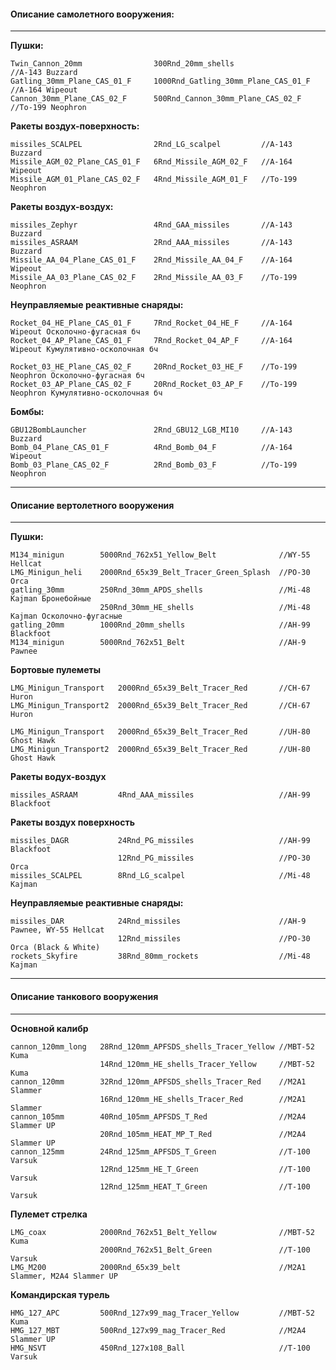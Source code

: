 #### **Описание самолетного вооружения:**
***
**Пушки:**
```
Twin_Cannon_20mm	 			300Rnd_20mm_shells					//A-143 Buzzard
Gatling_30mm_Plane_CAS_01_F		1000Rnd_Gatling_30mm_Plane_CAS_01_F	//A-164 Wipeout
Cannon_30mm_Plane_CAS_02_F		500Rnd_Cannon_30mm_Plane_CAS_02_F	//To-199 Neophron
```
**Ракеты воздух-поверхность:**
```
missiles_SCALPEL				2Rnd_LG_scalpel			//A-143 Buzzard
Missile_AGM_02_Plane_CAS_01_F	6Rnd_Missile_AGM_02_F	//A-164 Wipeout
Missile_AGM_01_Plane_CAS_02_F	4Rnd_Missile_AGM_01_F	//To-199 Neophron
```
**Ракеты воздух-воздух:**
```
missiles_Zephyr					4Rnd_GAA_missiles		//A-143 Buzzard
missiles_ASRAAM					2Rnd_AAA_missiles		//A-143 Buzzard
Missile_AA_04_Plane_CAS_01_F	2Rnd_Missile_AA_04_F	//A-164 Wipeout
Missile_AA_03_Plane_CAS_02_F	2Rnd_Missile_AA_03_F	//To-199 Neophron
```
**Неуправляемые реактивные снаряды:**
```
Rocket_04_HE_Plane_CAS_01_F		7Rnd_Rocket_04_HE_F		//A-164 Wipeout Осколочно-фугасная бч	
Rocket_04_AP_Plane_CAS_01_F		7Rnd_Rocket_04_AP_F		//A-164 Wipeout Кумулятивно-осколочная бч

Rocket_03_HE_Plane_CAS_02_F		20Rnd_Rocket_03_HE_F	//To-199 Neophron Осколочно-фугасная бч	
Rocket_03_AP_Plane_CAS_02_F		20Rnd_Rocket_03_AP_F	//To-199 Neophron Кумулятивно-осколочная бч
```
**Бомбы:**
```
GBU12BombLauncher				2Rnd_GBU12_LGB_MI10		//A-143 Buzzard
Bomb_04_Plane_CAS_01_F			4Rnd_Bomb_04_F			//A-164 Wipeout
Bomb_03_Plane_CAS_02_F			2Rnd_Bomb_03_F			//To-199 Neophron
```
***
#### **Описание вертолетного вооружения**
***
**Пушки:**
```
M134_minigun		5000Rnd_762x51_Yellow_Belt				//WY-55 Hellcat
LMG_Minigun_heli	2000Rnd_65x39_Belt_Tracer_Green_Splash	//PO-30 Orca
gatling_30mm		250Rnd_30mm_APDS_shells					//Mi-48 Kajman Бронебойные
					250Rnd_30mm_HE_shells					//Mi-48 Kajman Осколочно-фугасные
gatling_20mm		1000Rnd_20mm_shells						//AH-99 Blackfoot
M134_minigun		5000Rnd_762x51_Belt 					//AH-9 Pawnee
```
**Бортовые пулеметы**
```
LMG_Minigun_Transport 	2000Rnd_65x39_Belt_Tracer_Red		//CH-67 Huron
LMG_Minigun_Transport2	2000Rnd_65x39_Belt_Tracer_Red		//CH-67 Huron

LMG_Minigun_Transport	2000Rnd_65x39_Belt_Tracer_Red		//UH-80 Ghost Hawk
LMG_Minigun_Transport2	2000Rnd_65x39_Belt_Tracer_Red		//UH-80 Ghost Hawk
```
**Ракеты водух-воздух**
```
missiles_ASRAAM			4Rnd_AAA_missiles					//AH-99 Blackfoot
```
**Ракеты воздух поверхность**
```
missiles_DAGR			24Rnd_PG_missiles					//AH-99 Blackfoot
						12Rnd_PG_missiles					//PO-30 Orca 
missiles_SCALPEL		8Rnd_LG_scalpel						//Mi-48 Kajman
```
**Неуправляемые реактивные снаряды:**
```
missiles_DAR			24Rnd_missiles						//AH-9 Pawnee, WY-55 Hellcat
						12Rnd_missiles 						//PO-30 Orca (Black & White)
rockets_Skyfire			38Rnd_80mm_rockets					//Mi-48 Kajman
```
***
#### **Описание танкового вооружения**
***
**Основной калибр**
```
cannon_120mm_long	28Rnd_120mm_APFSDS_shells_Tracer_Yellow	//MBT-52 Kuma
					14Rnd_120mm_HE_shells_Tracer_Yellow		//MBT-52 Kuma
cannon_120mm 		32Rnd_120mm_APFSDS_shells_Tracer_Red	//M2A1 Slammer
					16Rnd_120mm_HE_shells_Tracer_Red		//M2A1 Slammer
cannon_105mm		40Rnd_105mm_APFSDS_T_Red				//M2A4 Slammer UP
					20Rnd_105mm_HEAT_MP_T_Red				//M2A4 Slammer UP
cannon_125mm		24Rnd_125mm_APFSDS_T_Green				//T-100 Varsuk
					12Rnd_125mm_HE_T_Green					//T-100 Varsuk
					12Rnd_125mm_HEAT_T_Green				//T-100 Varsuk
```
**Пулемет стрелка**
```
LMG_coax			2000Rnd_762x51_Belt_Yellow				//MBT-52 Kuma
					2000Rnd_762x51_Belt_Green				//T-100 Varsuk
LMG_M200			2000Rnd_65x39_belt 						//M2A1 Slammer, M2A4 Slammer UP
```
**Командирская турель**
```
HMG_127_APC			500Rnd_127x99_mag_Tracer_Yellow			//MBT-52 Kuma
HMG_127_MBT			500Rnd_127x99_mag_Tracer_Red			//M2A4 Slammer UP
HMG_NSVT			450Rnd_127x108_Ball						//T-100 Varsuk
```
